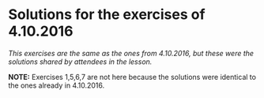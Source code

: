 # Solutions for the exercises of 4.10.2016

_This exercises are the same as the ones from 4.10.2016, but these were the solutions shared by attendees in the lesson._

**NOTE:**  Exercises 1,5,6,7 are not here because the solutions were identical to the ones already in 4.10.2016.
